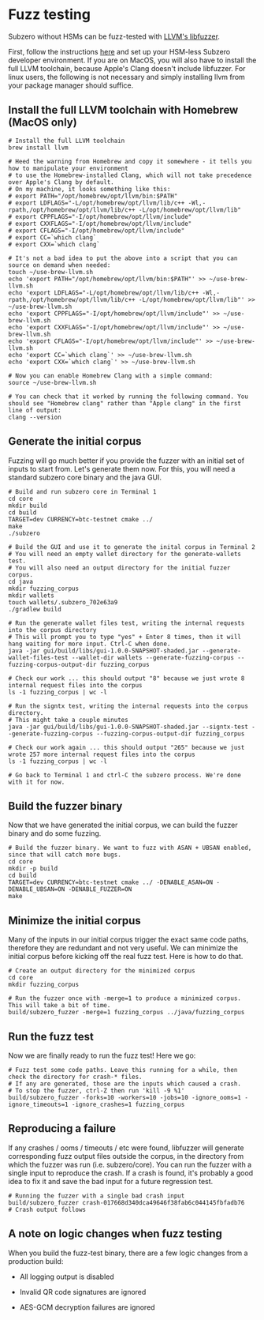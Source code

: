 # Fuzz testing

Subzero without HSMs can be fuzz-tested with [LLVM's libfuzzer](https://llvm.org/docs/LibFuzzer.html).

First, follow the instructions [here](./running_without_hsm.md) and set up your HSM-less Subzero developer environment.
If you are on MacOS, you will also have to install the full LLVM toolchain, because Apple's Clang doesn't include libfuzzer.
For linux users, the following is not necessary and simply installing llvm from your package manager should suffice.

## Install the full LLVM toolchain with Homebrew (MacOS only)

    # Install the full LLVM toolchain
    brew install llvm

    # Heed the warning from Homebrew and copy it somewhere - it tells you how to manipulate your environment
    # to use the Homebrew-installed Clang, which will not take precedence over Apple's Clang by default.
    # On my machine, it looks something like this:
    # export PATH="/opt/homebrew/opt/llvm/bin:$PATH"
    # export LDFLAGS="-L/opt/homebrew/opt/llvm/lib/c++ -Wl,-rpath,/opt/homebrew/opt/llvm/lib/c++ -L/opt/homebrew/opt/llvm/lib"
    # export CPPFLAGS="-I/opt/homebrew/opt/llvm/include"
    # export CXXFLAGS="-I/opt/homebrew/opt/llvm/include"
    # export CFLAGS="-I/opt/homebrew/opt/llvm/include"
    # export CC=`which clang`
    # export CXX=`which clang`

    # It's not a bad idea to put the above into a script that you can source on demand when needed:
    touch ~/use-brew-llvm.sh
    echo 'export PATH="/opt/homebrew/opt/llvm/bin:$PATH"' >> ~/use-brew-llvm.sh
    echo 'export LDFLAGS="-L/opt/homebrew/opt/llvm/lib/c++ -Wl,-rpath,/opt/homebrew/opt/llvm/lib/c++ -L/opt/homebrew/opt/llvm/lib"' >> ~/use-brew-llvm.sh
    echo 'export CPPFLAGS="-I/opt/homebrew/opt/llvm/include"' >> ~/use-brew-llvm.sh
    echo 'export CXXFLAGS="-I/opt/homebrew/opt/llvm/include"' >> ~/use-brew-llvm.sh
    echo 'export CFLAGS="-I/opt/homebrew/opt/llvm/include"' >> ~/use-brew-llvm.sh
    echo 'export CC=`which clang`' >> ~/use-brew-llvm.sh
    echo 'export CXX=`which clang`' >> ~/use-brew-llvm.sh

    # Now you can enable Homebrew Clang with a simple command:
    source ~/use-brew-llvm.sh

    # You can check that it worked by running the following command. You should see "Homebrew clang" rather than "Apple clang" in the first line of output:
    clang --version

## Generate the initial corpus

Fuzzing will go much better if you provide the fuzzer with an initial set of inputs to start from. Let's generate them now.
For this, you will need a standard subzero core binary and the java GUI.

    # Build and run subzero core in Terminal 1
    cd core
    mkdir build
    cd build
    TARGET=dev CURRENCY=btc-testnet cmake ../
    make
    ./subzero

    # Build the GUI and use it to generate the inital corpus in Terminal 2
    # You will need an empty wallet directory for the generate-wallets test.
    # You will also need an output directory for the initial fuzzer corpus.
    cd java
    mkdir fuzzing_corpus
    mkdir wallets
    touch wallets/.subzero_702e63a9
    ./gradlew build

    # Run the generate wallet files test, writing the internal requests into the corpus directory
    # This will prompt you to type "yes" + Enter 8 times, then it will hang waiting for more input. Ctrl-C when done.
    java -jar gui/build/libs/gui-1.0.0-SNAPSHOT-shaded.jar --generate-wallet-files-test --wallet-dir wallets --generate-fuzzing-corpus --fuzzing-corpus-output-dir fuzzing_corpus

    # Check our work ... this should output "8" because we just wrote 8 internal request files into the corpus
    ls -1 fuzzing_corpus | wc -l

    # Run the signtx test, writing the internal requests into the corpus directory.
    # This might take a couple minutes
    java -jar gui/build/libs/gui-1.0.0-SNAPSHOT-shaded.jar --signtx-test --generate-fuzzing-corpus --fuzzing-corpus-output-dir fuzzing_corpus

    # Check our work again ... this should output "265" because we just wrote 257 more internal request files into the corpus
    ls -1 fuzzing_corpus | wc -l

    # Go back to Terminal 1 and ctrl-C the subzero process. We're done with it for now.

## Build the fuzzer binary

Now that we have generated the initial corpus, we can build the fuzzer binary and do some fuzzing.

    # Build the fuzzer binary. We want to fuzz with ASAN + UBSAN enabled, since that will catch more bugs.
    cd core
    mkdir -p build
    cd build
    TARGET=dev CURRENCY=btc-testnet cmake ../ -DENABLE_ASAN=ON -DENABLE_UBSAN=ON -DENABLE_FUZZER=ON
    make

## Minimize the initial corpus

Many of the inputs in our initial corpus trigger the exact same code paths, therefore they are redundant and not very useful.
We can minimize the initial corpus before kicking off the real fuzz test. Here is how to do that.

    # Create an output directory for the minimized corpus
    cd core
    mkdir fuzzing_corpus

    # Run the fuzzer once with -merge=1 to produce a minimized corpus. This will take a bit of time.
    build/subzero_fuzzer -merge=1 fuzzing_corpus ../java/fuzzing_corpus

## Run the fuzz test

Now we are finally ready to run the fuzz test! Here we go:

    # Fuzz test some code paths. Leave this running for a while, then check the directory for crash-* files.
    # If any are generated, those are the inputs which caused a crash.
    # To stop the fuzzer, ctrl-Z then run 'kill -9 %1'
    build/subzero_fuzzer -forks=10 -workers=10 -jobs=10 -ignore_ooms=1 -ignore_timeouts=1 -ignore_crashes=1 fuzzing_corpus

## Reproducing a failure

If any crashes / ooms / timeouts / etc were found, libfuzzer will generate corresponding fuzz output files outside the corpus,
in the directory from which the fuzzer was run (i.e. subzero/core). You can run the fuzzer with a single input to reproduce the crash.
If a crash is found, it's probably a good idea to fix it and save the bad input for a future regression test.

    # Running the fuzzer with a single bad crash input
    build/subzero_fuzzer crash-017668d340dca49646f38fab6c044145fbfadb76
    # Crash output follows

## A note on logic changes when fuzz testing

When you build the fuzz-test binary, there are a few logic changes from a production build:

- All logging output is disabled

- Invalid QR code signatures are ignored

- AES-GCM decryption failures are ignored
